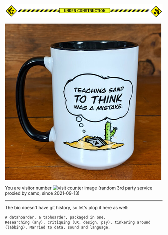 ![under construction gif](pl/profile/barraconstruction.gif)

[![Teaching sand to think was a mistake. Mug.](pl/profile/mug-TeachingSand.jpg)](https://store.level1techs.com/products/mug-teaching-sand)

You are visitor number ![visit counter image](https://profile-counter.glitch.me/jtagcat/count.svg) (random 3rd party service proxied by camo, since 2021-09-13)

***

The bio doesn't have git history, so let's plop it here as well:
```
A datahoarder, a tabhoarder, packaged in one.
Researching (any), critiquing (UX, design, psy), tinkering around (labbing). Married to data, sound and language.
```
